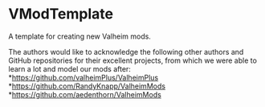 # VModTemplate
A template for creating new Valheim mods.

The authors would like to acknowledge the following other authors and GitHub repositories for their excellent projects, from which we were able to learn a lot and model our mods after:
*https://github.com/valheimPlus/ValheimPlus
*https://github.com/RandyKnapp/ValheimMods
*https://github.com/aedenthorn/ValheimMods
